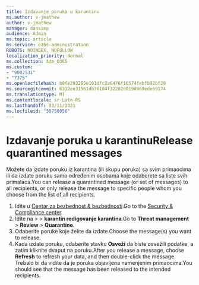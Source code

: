 ```yaml
---
title: Izdavanje poruka u karantinu
ms.author: v-jmathew
author: v-jmathew
manager: dansimp
audience: Admin
ms.topic: article
ms.service: o365-administration
ROBOTS: NOINDEX, NOFOLLOW
localization_priority: Normal
ms.collection: Adm_O365
ms.custom:
- "9002531"
- "7375"
ms.openlocfilehash: b8fe293295e161dfc2a6476f16574febfb92bf29
ms.sourcegitcommit: 6312ee31561db36104f32282d019d069ede69174
ms.translationtype: MT
ms.contentlocale: sr-Latn-RS
ms.lasthandoff: 03/11/2021
ms.locfileid: "50750056"
---
```

# <a name="release-quarantined-messages"></a><span data-ttu-id="5f319-102">Izdavanje poruka u karantinu</span><span class="sxs-lookup"><span data-stu-id="5f319-102">Release quarantined messages</span></span>

<span data-ttu-id="5f319-103">Možete da izdate poruku iz karantina (ili skupu poruka) sa svim primaocima ili da izdate poruku samo određenim osobama koje odaberete sa liste svih primalaca.</span><span class="sxs-lookup"><span data-stu-id="5f319-103">You can release a quarantined message (or set of messages) to all recipients, or only release the message to specific people whom you choose from the list of all recipients.</span></span>

1. <span data-ttu-id="5f319-104">Idite u [Centar za bezbednost & bezbednosti](https://go.microsoft.com/fwlink/p/?linkid=2077143).</span><span class="sxs-lookup"><span data-stu-id="5f319-104">Go to the [Security & Compliance center](https://go.microsoft.com/fwlink/p/?linkid=2077143).</span></span>
2. <span data-ttu-id="5f319-105">Idite na   >    >  **karantin redigovanje karantina**.</span><span class="sxs-lookup"><span data-stu-id="5f319-105">Go to **Threat management** > **Review** > **Quarantine**.</span></span>
3. <span data-ttu-id="5f319-106">Odaberite poruke koje želite da izdate.</span><span class="sxs-lookup"><span data-stu-id="5f319-106">Choose the message(s) you want to release.</span></span>
4. <span data-ttu-id="5f319-107">Kada izdate poruku, odaberite stavku **Osveži** da biste osvežili podatke, a zatim kliknite dvaput na poruku.</span><span class="sxs-lookup"><span data-stu-id="5f319-107">After you release a message, choose **Refresh** to refresh your data, and then double-click the message.</span></span> <span data-ttu-id="5f319-108">Trebalo bi da vidite da je poruka objavljena namenjenim primaocima.</span><span class="sxs-lookup"><span data-stu-id="5f319-108">You should see that the message has been released to the intended recipients.</span></span>
